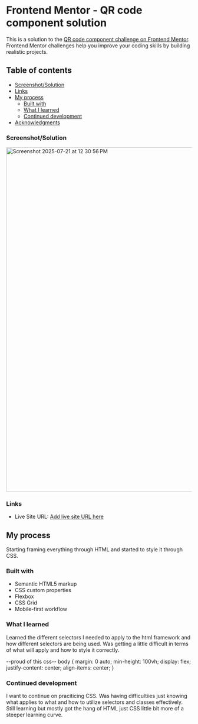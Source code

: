 # Frontend Mentor - QR code component solution

This is a solution to the [QR code component challenge on Frontend Mentor](https://www.frontendmentor.io/challenges/qr-code-component-iux_sIO_H). Frontend Mentor challenges help you improve your coding skills by building realistic projects. 

## Table of contents

  - [Screenshot/Solution](#screenshot)
  - [Links](#links)
- [My process](#my-process)
  - [Built with](#built-with)
  - [What I learned](#what-i-learned)
  - [Continued development](#continued-development)
- [Acknowledgments](#acknowledgments)


### Screenshot/Solution
<img width="1891" height="931" alt="Screenshot 2025-07-21 at 12 30 56 PM" src="https://github.com/user-attachments/assets/85efd88d-239c-4aef-897a-53743fe97903" />

### Links


- Live Site URL: [Add live site URL here](https://qrcode-html-css-project-l2q9dcgnc-markos-projects-00898188.vercel.app/)

## My process
Starting framing everything through HTML and started to style it through CSS.
### Built with

- Semantic HTML5 markup
- CSS custom properties
- Flexbox
- CSS Grid
- Mobile-first workflow

### What I learned
Learned the different selectors I needed to apply to the html framework and how different selectors are being used. Was getting a little difficult in terms of what will apply and how to style it correctly.

--proud of this css--
body {
    margin: 0 auto;
    min-height: 100vh;
    display: flex;
    justify-content: center;
    align-items: center;
}

### Continued development

I want to continue on praciticing CSS. Was having difficultiies just knowing what applies to what and how to utilize selectors and classes effectively. Still learning but mostly got the hang of HTML just CSS little bit more of a steeper learning curve.


